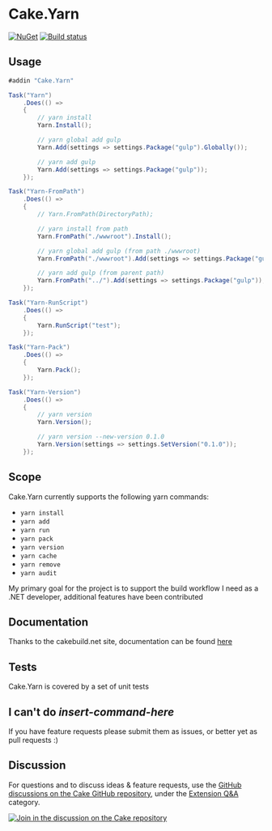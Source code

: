 # Cake.Yarn

[![NuGet](https://img.shields.io/nuget/v/Cake.Yarn.svg)](https://www.nuget.org/packages/Cake.Yarn/) [![Build status](https://ci.appveyor.com/api/projects/status/dch44vu64cs7nb98?svg=true)](https://ci.appveyor.com/project/MilovanovM/cake-yarn)

## Usage

```c#
#addin "Cake.Yarn"

Task("Yarn")
    .Does(() =>
    {
        // yarn install
        Yarn.Install();

        // yarn global add gulp
        Yarn.Add(settings => settings.Package("gulp").Globally());

        // yarn add gulp
        Yarn.Add(settings => settings.Package("gulp"));
    });

Task("Yarn-FromPath")
    .Does(() =>
    {
        // Yarn.FromPath(DirectoryPath);

        // yarn install from path
        Yarn.FromPath("./wwwroot").Install();

        // yarn global add gulp (from path ./wwwroot)
        Yarn.FromPath("./wwwroot").Add(settings => settings.Package("gulp").Globally());

        // yarn add gulp (from parent path)
        Yarn.FromPath("../").Add(settings => settings.Package("gulp"));
    });

Task("Yarn-RunScript")
    .Does(() =>
    {
        Yarn.RunScript("test");
    });

Task("Yarn-Pack")
    .Does(() =>
    {
        Yarn.Pack();
    });

Task("Yarn-Version")
    .Does(() =>
    {
        // yarn version
        Yarn.Version();

        // yarn version --new-version 0.1.0
        Yarn.Version(settings => settings.SetVersion("0.1.0"));
    });
```

## Scope

Cake.Yarn currently supports the following yarn commands:

* ```yarn install```
* ```yarn add```
* ```yarn run```
* ```yarn pack```
* ```yarn version```
* ```yarn cache```
* ```yarn remove```
* ```yarn audit```

My primary goal for the project is to support the build workflow I need as a .NET developer, additional features have been contributed

## Documentation

Thanks to the cakebuild.net site, documentation can be found [here](http://cakebuild.net/api/cake.yarn/)

## Tests

Cake.Yarn is covered by a set of unit tests

## I can't do _insert-command-here_

If you have feature requests please submit them as issues, or better yet as pull requests :)

## Discussion

For questions and to discuss ideas & feature requests, use the [GitHub discussions on the Cake GitHub repository](https://github.com/cake-build/cake/discussions), under the [Extension Q&A](https://github.com/cake-build/cake/discussions/categories/extension-q-a) category.

[![Join in the discussion on the Cake repository](https://img.shields.io/badge/GitHub-Discussions-green?logo=github)](https://github.com/cake-build/cake/discussions)

